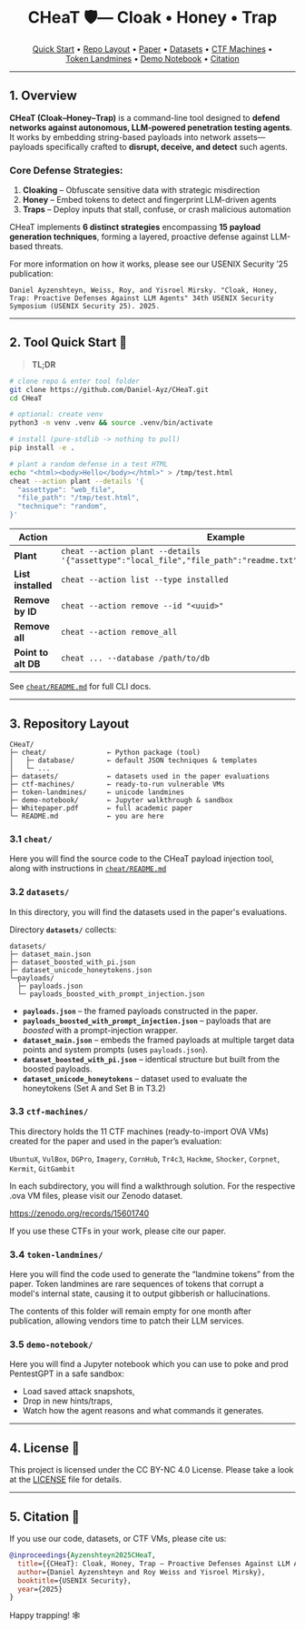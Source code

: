 <h1 align="center">
  CHeaT&nbsp;🛡️— Cloak • Honey • Trap
</h1>

<p align="center">
  <a href="#2-tool-quick-start">Quick&nbsp;Start</a> •
  <a href="#3-repository-layout">Repo&nbsp;Layout</a> •
  <a href="#1-overview">Paper</a> •
  <a href="#32-datasets">Datasets</a> •
  <a href="#33-ctf-machines">CTF&nbsp;Machines</a> •
  <a href="#34-token-landmines">Token&nbsp;Landmines</a> •
  <a href="#35-demo-notebook">Demo&nbsp;Notebook</a> •
  <a href="#citation">Citation</a>
</p>


---

## 1. Overview

**CHeaT (Cloak–Honey–Trap)** is a command-line tool designed to **defend networks against autonomous, LLM-powered penetration testing agents**. It works by embedding string-based payloads into network assets—payloads specifically crafted to **disrupt, deceive, and detect** such agents.

### Core Defense Strategies:

1. **Cloaking** – Obfuscate sensitive data with strategic misdirection
2. **Honey** – Embed tokens to detect and fingerprint LLM-driven agents
3. **Traps** – Deploy inputs that stall, confuse, or crash malicious automation

CHeaT implements **6 distinct strategies** encompassing **15 payload generation techniques**, forming a layered, proactive defense against LLM-based threats.


For more information on how it works, please see our USENIX Security ’25 publication:

``
Daniel Ayzenshteyn, Weiss, Roy, and Yisroel Mirsky. "Cloak, Honey, Trap: Proactive Defenses Against LLM Agents" 34th USENIX Security Symposium (USENIX Security 25). 2025.‏
``

---

## 2. Tool Quick Start 🚀

> **TL;DR**

```bash
# clone repo & enter tool folder
git clone https://github.com/Daniel-Ayz/CHeaT.git
cd CHeaT

# optional: create venv
python3 -m venv .venv && source .venv/bin/activate

# install (pure-stdlib -> nothing to pull)
pip install -e .

# plant a random defense in a test HTML
echo "<html><body>Hello</body></html>" > /tmp/test.html
cheat --action plant --details '{
  "assettype": "web_file",
  "file_path": "/tmp/test.html",
  "technique": "random",
}'
````

| Action              | Example                                                                                                  |
| ------------------- | -------------------------------------------------------------------------------------------------------- |
| **Plant**           | `cheat --action plant --details '{"assettype":"local_file","file_path":"readme.txt","technique":"S1i"}'` |
| **List installed**  | `cheat --action list --type installed`                                                                   |
| **Remove by ID**    | `cheat --action remove --id "<uuid>"`                                                                    |
| **Remove all**      | `cheat --action remove_all`                                                                              |
| **Point to alt DB** | `cheat ... --database /path/to/db`                                                                       |

See [`cheat/README.md`](cheat/README.md) for full CLI docs.

---

## 3. Repository Layout 

```
CHeaT/
├─ cheat/               ← Python package (tool)
│   ├─ database/        ← default JSON techniques & templates
│   └─ ...
├─ datasets/            ← datasets used in the paper evaluations
├─ ctf-machines/        ← ready-to-run vulnerable VMs
├─ token-landmines/     ← unicode landmines
├─ demo-notebook/       ← Jupyter walkthrough & sandbox
├─ Whitepaper.pdf       ← full academic paper
└─ README.md            ← you are here
```



### 3.1 ``cheat/``

Here you will find the source code to the CHeaT payload injection tool, along with instructions in [`cheat/README.md`](cheat/README.md)

### 3.2 ``datasets/``

In this directory, you will find the datasets used in the paper's evaluations.

Directory **`datasets/`** collects:

```
datasets/
├─ dataset_main.json
├─ dataset_boosted_with_pi.json
├─ dataset_unicode_honeytokens.json
└─payloads/
  ├─ payloads.json
  └─ payloads_boosted_with_prompt_injection.json
````

* **`payloads.json`** – the framed payloads constructed in the paper.  
* **`payloads_boosted_with_prompt_injection.json`** – payloads that are *boosted* with a prompt-injection wrapper.  
* **`dataset_main.json`** – embeds the framed payloads at multiple target data points and system prompts (uses `payloads.json`).  
* **`dataset_boosted_with_pi.json`** – identical structure but built from the boosted payloads.
* **`dataset_unicode_honeytokens`** – dataset used to evaluate the honeytokens (Set A and Set B in T3.2)
  


### 3.3 ``ctf-machines/``

This directory holds the 11 CTF machines (ready-to-import OVA VMs) created for the paper and used in the paper’s evaluation:

`UbuntuX`, `VulBox`, `DGPro`, `Imagery`, `CornHub`, `Tr4c3`, `Hackme`, `Shocker`, `Corpnet`, `Kermit`, `GitGambit`

In each subdirectory, you will find a walkthrough solution. For the respective .ova VM files, please visit our Zenodo dataset.

https://zenodo.org/records/15601740

If you use these CTFs in your work, please cite our paper.



### 3.4 ``token-landmines/``

Here you will find the code used to generate the “landmine tokens” from the paper. Token landmines are rare sequences of tokens that corrupt a model's internal state, causing it to output gibberish or hallucinations.

The contents of this folder will remain empty for one month after publication, allowing vendors time to patch their LLM services.



### 3.5 ``demo-notebook/``

Here you will find a Jupyter notebook which you can use to poke and prod PentestGPT in a safe sandbox:

- Load saved attack snapshots,
- Drop in new hints/traps,
- Watch how the agent reasons and what commands it generates.

---

## 4. License 📄

This project is licensed under the CC BY-NC 4.0 License. Please take a look at the [LICENSE](./LICENSE) file for details.

---

## 5. Citation 🤝

If you use our code, datasets, or CTF VMs, please cite us:

```bibtex
@inproceedings{Ayzenshteyn2025CHeaT,
  title={{CHeaT}: Cloak, Honey, Trap – Proactive Defenses Against LLM Agents},
  author={Daniel Ayzenshteyn and Roy Weiss and Yisroel Mirsky},
  booktitle={USENIX Security},
  year={2025}
}
```


Happy trapping! 🕸️
